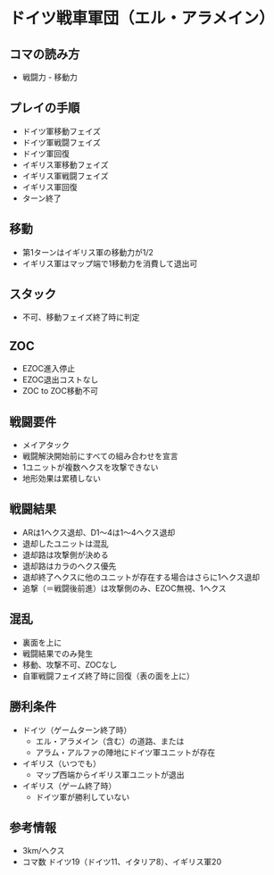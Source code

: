 # ドイツ戦車軍団（エル・アラメイン）

## コマの読み方
- 戦闘力 - 移動力

## プレイの手順
- ドイツ軍移動フェイズ
- ドイツ軍戦闘フェイズ
- ドイツ軍回復
- イギリス軍移動フェイズ
- イギリス軍戦闘フェイズ
- イギリス軍回復
- ターン終了

## 移動
- 第1ターンはイギリス軍の移動力が1/2
- イギリス軍はマップ端で1移動力を消費して退出可

## スタック
- 不可、移動フェイズ終了時に判定

## ZOC
- EZOC進入停止
- EZOC退出コストなし
- ZOC to ZOC移動不可

## 戦闘要件
- メイアタック
- 戦闘解決開始前にすべての組み合わせを宣言
- 1ユニットが複数ヘクスを攻撃できない
- 地形効果は累積しない

## 戦闘結果
- ARは1ヘクス退却、D1～4は1～4ヘクス退却
- 退却したユニットは混乱
- 退却路は攻撃側が決める
- 退却路はカラのヘクス優先
- 退却終了ヘクスに他のユニットが存在する場合はさらに1ヘクス退却
- 追撃（＝戦闘後前進）は攻撃側のみ、EZOC無視、1ヘクス

## 混乱
- 裏面を上に
- 戦闘結果でのみ発生
- 移動、攻撃不可、ZOCなし
- 自軍戦闘フェイズ終了時に回復（表の面を上に）

## 勝利条件
- ドイツ（ゲームターン終了時）
  - エル・アラメイン（含む）の道路、または
  - アラム・アルファの陣地にドイツ軍ユニットが存在
- イギリス（いつでも）
  - マップ西端からイギリス軍ユニットが退出
- イギリス（ゲーム終了時）
  - ドイツ軍が勝利していない

## 参考情報
- 3km/ヘクス
- コマ数 ドイツ19（ドイツ11、イタリア8）、イギリス軍20
